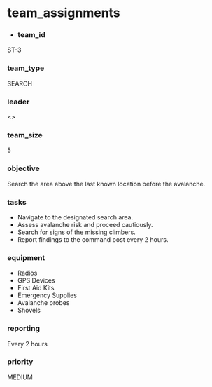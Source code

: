 # team_assignments
- ### team_id
ST-3
### team_type
SEARCH
### leader
<>
### team_size
5
### objective
Search the area above the last known location before the avalanche.
### tasks
- Navigate to the designated search area.
- Assess avalanche risk and proceed cautiously.
- Search for signs of the missing climbers.
- Report findings to the command post every 2 hours.
### equipment
- Radios
- GPS Devices
- First Aid Kits
- Emergency Supplies
- Avalanche probes
- Shovels
### reporting
Every 2 hours
### priority
MEDIUM
